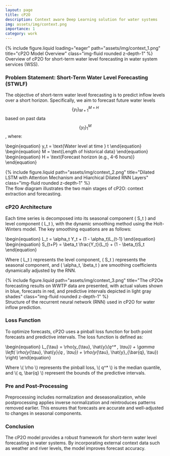 ```yaml
---
layout: page
title: cP2O
description: Context aware Deep Learning solution for water systems
img: assets/img/context.png
importance: 1
category: work
---
```


<div class="row">
    <div class="col-sm mt-3 mt-md-0">
        {% include figure.liquid loading="eager" path="assets/img/context_1.png" title="cP2O Model Overview" class="img-fluid rounded z-depth-1" %}
    </div>
</div>

<div class="caption">
    Overview of cP2O for short-term water level forecasting in water system services (WSS).
</div>

### Problem Statement: Short-Term Water Level Forecasting (STWLF)

The objective of short-term water level forecasting is to predict inflow levels over a short horizon. Specifically, we aim to forecast future water levels $$ \{y_t\}_{M+1}^{M+H} $$ based on past data $$ \{y_t\}_{1}^{M} $$, where:

\begin{equation}
y_t = \text{Water level at time } t
\end{equation}
\begin{equation}
M = \text{Length of historical data}
\end{equation}
\begin{equation}
H = \text{Forecast horizon (e.g., 4-6 hours)}
\end{equation}

<div class="row justify-content-sm-center">
    <div class="col-sm-8 mt-3 mt-md-0">
        {% include figure.liquid path="assets/img/context_2.png" title="Dilated LSTM with Attention Mechanism and Hiarchical Dilated RNN Layers"  class="img-fluid rounded z-depth-1" %}
    </div>
</div>

<div class="caption">
    The flow diagram illustrates the two main stages of cP2O: context extraction and forecasting.
</div>

### cP2O Architecture

Each time series is decomposed into its seasonal component \( S_t \) and level component \( L_t \), with the dynamic smoothing method using the Holt-Winters model. The key smoothing equations are as follows:

\begin{equation}
L_t = \alpha_t Y_t + (1 - \alpha_t)L_{t-1}
\end{equation}
\begin{equation}
S_{t+P} = \beta_t \frac{Y_t}{L_t} + (1 - \beta_t)S_t
\end{equation}

Where \( L_t \) represents the level component, \( S_t \) represents the seasonal component, and \( \alpha_t, \beta_t \) are smoothing coefficients dynamically adjusted by the RNN.

<div class="row">
    <div class="col-sm mt-3 mt-md-0">
        {% include figure.liquid path="assets/img/context_3.png" title="The cP2Oe forecasting results on WWTP data are presented, with actual values shown in blue, forecasts in red, and predictive intervals depicted in light gray shades" class="img-fluid rounded z-depth-1" %}
    </div>
</div>

<div class="caption">
    Structure of the recurrent neural network (RNN) used in cP2O for water inflow prediction.
</div>

### Loss Function

To optimize forecasts, cP2O uses a pinball loss function for both point forecasts and predictive intervals. The loss function is defined as:

\begin{equation}
L_{\tau} = \rho(y_{\tau}, \hat{y}_{q^* , \tau}) + \gamma \left( \rho(y_{\tau}, \hat{y}_{q , \tau}) + \rho(y_{\tau}, \hat{y}_{\bar{q}, \tau}) \right)
\end{equation}

Where \\( \rho \\) represents the pinball loss, \\( q^* \\) is the median quantile, and \\( q, \bar{q} \\) represent the bounds of the predictive intervals.


### Pre and Post-Processing

Preprocessing includes normalization and deseasonalization, while postprocessing applies inverse normalization and reintroduces patterns removed earlier. This ensures that forecasts are accurate and well-adjusted to changes in seasonal components.

### Conclusion

The cP2O model provides a robust framework for short-term water level forecasting in water systems. By incorporating external context data such as weather and river levels, the model improves forecast accuracy.

